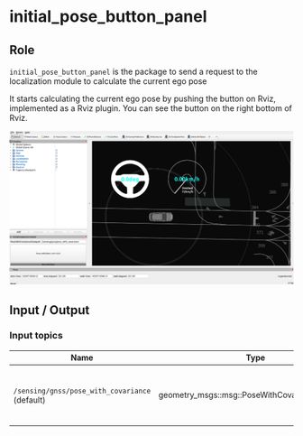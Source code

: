 # initial_pose_button_panel

## Role

`initial_pose_button_panel` is the package to send a request to the localization module to calculate the current ego pose

It starts calculating the current ego pose by pushing the button on Rviz, implemented as a Rviz plugin.
You can see the button on the right bottom of Rviz.

![initialize_button](./media/initialize_button.png)

## Input / Output

### Input topics

| Name                                           | Type                                          | Description                                                    |
| ---------------------------------------------- | --------------------------------------------- | -------------------------------------------------------------- |
| `/sensing/gnss/pose_with_covariance` (default) | geometry_msgs::msg::PoseWithCovarianceStamped | initial pose with covariance to calculate the current eog pose |

